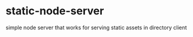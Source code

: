 static-node-server
==================

simple node server that works for serving static assets in directory client 
